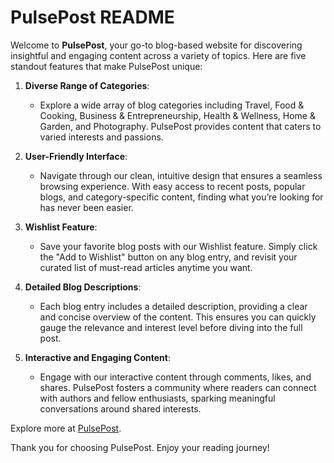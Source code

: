 # PulsePost README

Welcome to **PulsePost**, your go-to blog-based website for discovering insightful and engaging content across a variety of topics. Here are five standout features that make PulsePost unique:

1. **Diverse Range of Categories**:
   - Explore a wide array of blog categories including Travel, Food & Cooking, Business & Entrepreneurship, Health & Wellness, Home & Garden, and Photography. PulsePost provides content that caters to varied interests and passions.

2. **User-Friendly Interface**:
   - Navigate through our clean, intuitive design that ensures a seamless browsing experience. With easy access to recent posts, popular blogs, and category-specific content, finding what you’re looking for has never been easier.

3. **Wishlist Feature**:
   - Save your favorite blog posts with our Wishlist feature. Simply click the "Add to Wishlist" button on any blog entry, and revisit your curated list of must-read articles anytime you want.

4. **Detailed Blog Descriptions**:
   - Each blog entry includes a detailed description, providing a clear and concise overview of the content. This ensures you can quickly gauge the relevance and interest level before diving into the full post.

5. **Interactive and Engaging Content**:
   - Engage with our interactive content through comments, likes, and shares. PulsePost fosters a community where readers can connect with authors and fellow enthusiasts, sparking meaningful conversations around shared interests.

Explore more at [PulsePost]().

Thank you for choosing PulsePost. Enjoy your reading journey!
